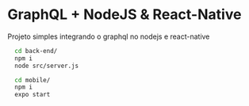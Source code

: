 # GraphQL + NodeJS & React-Native

Projeto simples integrando o graphql no nodejs e react-native

```bash
  cd back-end/
  npm i
  node src/server.js

  cd mobile/
  npm i
  expo start
```
